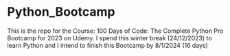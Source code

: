 # Python_Bootcamp
This is the repo for the Course: 100 Days of Code: The Complete Python Pro Bootcamp for 2023 on Udemy. I spend this winter break (24/12/2023) to learn Python and I intend to finish this Bootcamp by 8/1/2024 (16 days)
